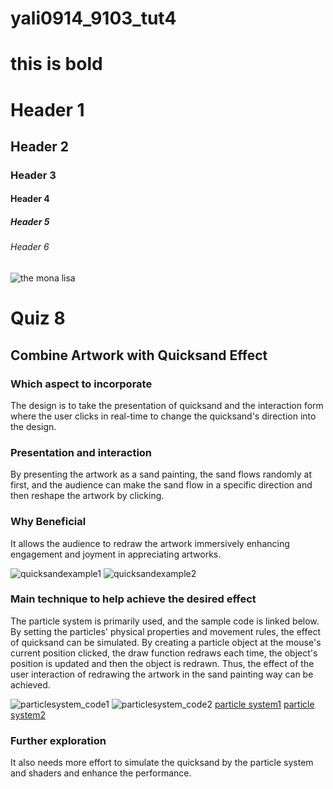 # yali0914_9103_tut4


# this is bold


# Header 1
## Header 2
### Header 3
#### Header 4
##### Header 5
###### Header 6


![the mona lisa](assets/Mona_Lisa_by_Leonardo_da_Vinci_500_x_700.jpg)



# Quiz 8
## Combine Artwork with Quicksand Effect

### Which aspect to incorporate
The design is to take the presentation of quicksand and the interaction form where the user clicks in real-time to change the quicksand's direction into the design.

### Presentation and interaction
By presenting the artwork as a sand painting, the sand flows randomly at first, and the audience can make the sand flow in a specific direction and then reshape the artwork by clicking.

### Why Beneficial
It allows the audience to redraw the artwork immersively enhancing engagement and joyment in appreciating artworks.

![quicksandexample1](assets/quicksand_example1.jpeg)
![quicksandexample2](assets/quicksand_example2.jpeg)

### Main technique to help achieve the desired effect
The particle system is primarily used, and the sample code is linked below. By setting the particles' physical properties and movement rules, the effect of quicksand can be simulated. By creating a particle object at the mouse's current position clicked, the draw function redraws each time, the object's position is updated and then the object is redrawn. Thus, the effect of the user interaction of redrawing the artwork in the sand painting way can be achieved. 

![particlesystem_code1](assets/codesample1.png)
![particlesystem_code2](assets/codesample2.png)
[particle system1](https://p5js.org/examples/simulate-particle-system.html)
[particle system2](https://github.com/Vikram-Bhat/CodingChallengeContributions/blob/main/particlesystem.pde)

### Further exploration
It also needs more effort to simulate the quicksand by the particle system and shaders and enhance the performance.

